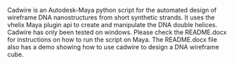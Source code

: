 Cadwire is an Autodesk-Maya python script for the automated design of wireframe DNA nanostructures from short synthetic strands. It uses the vhelix Maya plugin api to create and manipulate the DNA double helices. Cadwire has only been tested on windows. Please check the README.docx for instructions on how to run the script on Maya. The README.docx file also has a demo showing how to use cadwire to design a DNA wireframe cube. 

